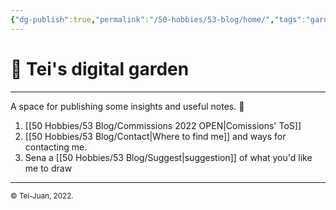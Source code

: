 ```yaml
---
{"dg-publish":true,"permalink":"/50-hobbies/53-blog/home/","tags":"gardenEntry"}
---
```



# 🌱 Tei's digital garden
____
A space for publishing some insights and useful notes. 🌿
1. [[50 Hobbies/53 Blog/Commissions 2022 OPEN|Comissions' ToS]]
1. [[50 Hobbies/53 Blog/Contact|Where to find me]] and ways for contacting me.
2. Sena a [[50 Hobbies/53 Blog/Suggest|suggestion]] of what you'd like me to draw

---
<sub>© Tei-Juan, 2022.</sub>